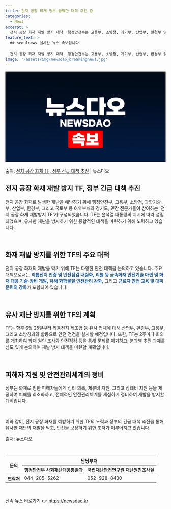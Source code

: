 ```yaml
---
title: 전지 공장 화재 정부 급박한 대책 추진 중
categories:
  - News
excerpt: >
  전지 공장 화재 재발 방지 대책  행정안전부는 고용부, 소방청, 과기부, 산업부, 환경부 및 국토부 등 6개…
feature_text: >
  ## seoulnews 실시간 뉴스 속보입니다.

  전지 공장 화재 재발 방지 대책  행정안전부는 고용부, 소방청, 과기부, 산업부, 환경부 및 국토부 등 6개…
image: '/assets/img/newsdao_breakingnews.jpg'
---
```


![뉴스다오 속보](/assets/img/newsdao_breakingnews.jpg)

<p>출처: <a href="https://newsdao.kr/4591" rel="dofollow">전지 공장 화재 TF, 정부 긴급 대책 추진</a> | 뉴스다오</p>

<h2 data-ke-size="size26">전지 공장 화재 재발 방지 TF, 정부 긴급 대책 추진</h2>

전지 공장 화재로 발생한 재난을 예방하기 위해 행정안전부, 고용부, 소방청, 과학기술부, 산업부, 환경부, 그리고 국토부 등 6개 부처와 경기도, 민간 전문가들이 참여하는 '전지 공장 화재 재발방지 TF'가 구성되었습니다. TF는 윤석열 대통령의 지시에 따라 설립되었으며, 유사한 재난을 방지하기 위한 종합적인 대책을 마련하기 위해 노력하고 있습니다.

<p data-ke-size="size16">&nbsp;</p>

<h2 data-ke-size="size24">화재 재발 방지를 위한 TF의 주요 대책</h2>
전지 공장 화재의 재발을 막기 위해 TF는 다양한 안전 대책을 논의하고 있습니다. 주요 대책으로서는 <b><span style="color: #1a5490;">리튬전지 인증 및 안전점검 내실화,</span></b> <b><span style="color: #1a5490;">리튬 등 금속화재 안전기술 마련 및 화재 대응 기술·장비 개발,</span></b> <b><span style="color: #1a5490;">유해 화학물질 안전관리 강화,</span></b> 그리고 <b><span style="color: #1a5490;">근로자 안전 교육 및 대피 훈련의 강화</span></b>가 포함되어 있습니다.

<p data-ke-size="size16">&nbsp;</p>

<h2 data-ke-size="size24">유사 재난 방지를 위한 TF의 계획</h2>
TF는 향후 6월 25일부터 리튬전지 제조업 등 유사 업체에 대해 산업부, 환경부, 고용부, 그리고 소방청과의 합동으로 안전 점검을 실시할 예정입니다. 또한, TF는 2주마다 회의를 개최하여 화재 원인 조사와 안전점검 등을 통해 문제를 제기하고, 분과별 추진 과제를 심도 있게 논의하여 재발 방지 대책을 마련할 계획입니다.

<p data-ke-size="size16">&nbsp;</p>

<h2 data-ke-size="size24">피해자 지원 및 안전관리체계의 정비</h2>
정부는 화재로 인한 피해자들에게 심리 회복, 체류비 지원, 그리고 장례비 지원 등을 제공하여 피해를 최소화하고, 전체적인 안전관리체계를 세심하게 정비하여 재발을 방지할 계획입니다.

<p data-ke-size="size16">&nbsp;</p>

이와 같이, 전지 공장 화재를 예방하기 위한 TF의 노력과 정부의 긴급 대책 추진을 통해 유사한 재난의 재발을 막고, 안전을 보장하기 위한 조처가 이루어지고 있습니다.

출처: [뉴스다오](https://newsdao.kr/4591)

<p data-ke-size="size16">&nbsp;</p>
<table>
	<thead>
		<tr>
			<th scope="col" rowspan="2">문의</th>
			<th scope="colgroup" colspan="2">담당부처</th>
		</tr>
		<tr>
			<th scope="col">행정안전부 사회재난대응총괄과</th>
			<th scope="col">국립재난안전연구원 재난원인조사실</th>
		</tr>
	</thead>
	<tbody>
		<tr>
			<th scope="row">연락처</th>
			<td>044-205-5262</td>
			<td>052-928-8430</td>
		</tr>
	</tbody>
</table>
<p data-ke-size="size16">&nbsp;</p>
 

신속 뉴스 바로가기 👉 <a href="https://newsdao.kr" rel="dofollow">https://newsdao.kr</a>


